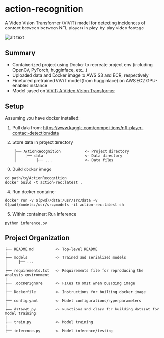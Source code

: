 action-recognition
============
A Video Vision Transformer (ViViT) model for detecting incidences of contact between between NFL players in play-by-play video footage

![alt text](https://github.com/markbotros1/action-recognition/blob/main/resources/example.gif)

Summary
-------
- Containerized project using Docker to recreate project env (including OpenCV, PyTorch, hugginface, etc...)
- Uploaded data and Docker image to AWS S3 and ECR, respectively 
- Finetuned pretrained ViViT model (from hugginface) on AWS EC2 GPU-enabled instance
- Model based on [ViViT: A Video Vision Transformer](https://arxiv.org/abs/2103.15691)

Setup
-----
Assuming you have docker installed:
1. Pull data from: https://www.kaggle.com/competitions/nfl-player-contact-detection/data
2. Store data in project directory
   
        ├── ActionRecognition           <- Project directory
        │    ├── data                   <- Data directory
        │         ├── ...               <- Data files
            
3. Build docker image
```
cd path/to/ActionRecognition
docker build -t action-rec:latest .
```
4. Run docker container
```
docker run -v $(pwd)/data:/usr/src/data -v $(pwd)/models:/usr/src/models -it action-rec:latest sh
```

5. Within container: Run inference
```
python inference.py
```

Project Organization
--------------------
    ├── README.md          <- Top-level README
    |
    ├── models             <- Trained and serialized models
    │     ├── ...          
    │
    ├── requirements.txt   <- Requirements file for reproducing the analysis environment
    |
    ├── .dockerignore      <- Files to omit when building image
    │
    ├── Dockerfile         <- Instructions for building docker image
    │
    ├── config.yaml        <- Model configurations/hyperparameters
    |
    ├── dataset.py         <- Functions and class for building dataset for model training
    |
    ├── train.py           <- Model training
    |
    ├── inference.py       <- Model inference/testing
